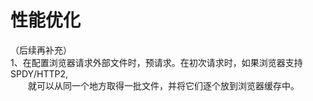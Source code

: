 # 性能优化
<font>（后续再补充）</font>  
1、在配置浏览器请求外部文件时，预请求。在初次请求时，如果浏览器支持 SPDY/HTTP2,  
&emsp;&emsp;就可以从同一个地方取得一批文件，并将它们逐个放到浏览器缓存中。
